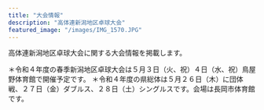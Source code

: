 ```yaml
---
title: "大会情報"
description: "高体連新潟地区卓球大会"
featured_image: "/images/IMG_1570.JPG"
---
```

 高体連新潟地区卓球大会に関する大会情報を掲載します。

＊令和４年度の春季新潟地区卓球大会は５月３日（火、祝）４日（水、祝）鳥屋野体育館で開催予定です。
＊令和４年度の県総体は５月２６日（木）に団体戦、２７日（金）ダブルス、２８日（土）シングルスです。会場は長岡市体育館です。

